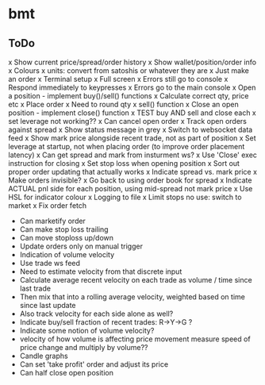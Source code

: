 # bmt

## ToDo
x Show current price/spread/order history
x Show wallet/position/order info
x Colours
x units: convert from satoshis or whatever they are
x Just make an order
x Terminal setup
 x Full screen
 x Errors still go to console
 x Respond immediately to keypresses
x Errors go to the main console
x Open a position - implement buy()/sell() functions
 x Calculate correct qty, price etc
 x Place order
  x Need to round qty
x sell() function
x Close an open position - implement close() function
x TEST buy AND sell and close each
x set leverage not working??
x Can cancel open order
x Track open orders against spread
x Show status message in grey
x Switch to websocket data feed
x Show mark price alongside recent trade, not as part of position
x Set leverage at startup, not when placing order (to improve order placement latency)
x Can get spread and mark from insturment ws?
x Use 'Close' exec instruction for closing
x Set stop loss when opening position
x Sort out proper order updating that actually works
x Indicate spread vs. mark price
x Make orders invisible?
x Go back to using order book for spread
x Indicate ACTUAL pnl side for each position, using mid-spread not mark price
x Use HSL for indicator colour
x Logging to file
x Limit stops no use: switch to market
x Fix order fetch
* Can marketify order
* Can make stop loss trailing
* Can move stoploss up/down
* Update orders only on manual trigger
* Indication of volume velocity
 * Use trade ws feed
 * Need to estimate velocity from that discrete input
  * Calculate average recent velocity on each trade as volume / time since last trade
   * Then mix that into a rolling average velocity, weighted based on time since last update
 * Also track velocity for each side alone as well?
* Indicate buy/sell fraction of recent trades: R->Y->G ?
* Indicate some notion of volume velocity?
* velocity of how volume is affecting price movement
  measure speed of price change and multiply by volume??
* Candle graphs
* Can set 'take profit' order and adjust its price
* Can half close open position
